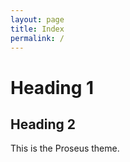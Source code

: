 ```yaml
---
layout: page
title: Index
permalink: /
---
```



# Heading 1

## Heading 2

This is the Proseus theme.
